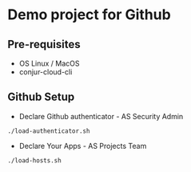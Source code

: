 # Demo project for Github

## Pre-requisites
- OS Linux / MacOS
- conjur-cloud-cli

## Github Setup

- Declare Github authenticator - AS Security Admin
```shell
./load-authenticator.sh
```

- Declare Your Apps - AS Projects Team
```shell
./load-hosts.sh
```
